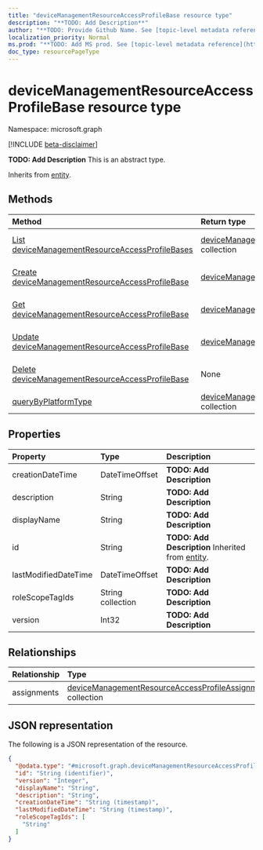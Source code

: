 ```yaml
---
title: "deviceManagementResourceAccessProfileBase resource type"
description: "**TODO: Add Description**"
author: "**TODO: Provide Github Name. See [topic-level metadata reference](https://msgo.azurewebsites.net/add/document/guidelines/metadata.html#topic-level-metadata)**"
localization_priority: Normal
ms.prod: "**TODO: Add MS prod. See [topic-level metadata reference](https://msgo.azurewebsites.net/add/document/guidelines/metadata.html#topic-level-metadata)**"
doc_type: resourcePageType
---
```


# deviceManagementResourceAccessProfileBase resource type

Namespace: microsoft.graph

[!INCLUDE [beta-disclaimer](../../includes/beta-disclaimer.md)]

**TODO: Add Description**
This is an abstract type.


Inherits from [entity](../resources/entity.md).

## Methods
|Method|Return type|Description|
|:---|:---|:---|
|[List deviceManagementResourceAccessProfileBases](../api/intune-devicemanagementresourceaccessprofilebase-list.md)|[deviceManagementResourceAccessProfileBase](../resources/intune-devicemanagementresourceaccessprofilebase.md) collection|Get a list of the [deviceManagementResourceAccessProfileBase](../resources/intune-devicemanagementresourceaccessprofilebase.md) objects and their properties.|
|[Create deviceManagementResourceAccessProfileBase](../api/intune-devicemanagementresourceaccessprofilebase-create.md)|[deviceManagementResourceAccessProfileBase](../resources/intune-devicemanagementresourceaccessprofilebase.md)|Create a new [deviceManagementResourceAccessProfileBase](../resources/intune-devicemanagementresourceaccessprofilebase.md) object.|
|[Get deviceManagementResourceAccessProfileBase](../api/intune-devicemanagementresourceaccessprofilebase-get.md)|[deviceManagementResourceAccessProfileBase](../resources/intune-devicemanagementresourceaccessprofilebase.md)|Read the properties and relationships of a [deviceManagementResourceAccessProfileBase](../resources/intune-devicemanagementresourceaccessprofilebase.md) object.|
|[Update deviceManagementResourceAccessProfileBase](../api/intune-devicemanagementresourceaccessprofilebase-update.md)|[deviceManagementResourceAccessProfileBase](../resources/intune-devicemanagementresourceaccessprofilebase.md)|Update the properties of a [deviceManagementResourceAccessProfileBase](../resources/intune-devicemanagementresourceaccessprofilebase.md) object.|
|[Delete deviceManagementResourceAccessProfileBase](../api/intune-devicemanagementresourceaccessprofilebase-delete.md)|None|Deletes a [deviceManagementResourceAccessProfileBase](../resources/intune-devicemanagementresourceaccessprofilebase.md) object.|
|[queryByPlatformType](../api/intune-devicemanagementresourceaccessprofilebase-querybyplatformtype.md)|[deviceManagementResourceAccessProfileBase](../resources/intune-devicemanagementresourceaccessprofilebase.md) collection|**TODO: Add Description**|

## Properties
|Property|Type|Description|
|:---|:---|:---|
|creationDateTime|DateTimeOffset|**TODO: Add Description**|
|description|String|**TODO: Add Description**|
|displayName|String|**TODO: Add Description**|
|id|String|**TODO: Add Description** Inherited from [entity](../resources/entity.md).|
|lastModifiedDateTime|DateTimeOffset|**TODO: Add Description**|
|roleScopeTagIds|String collection|**TODO: Add Description**|
|version|Int32|**TODO: Add Description**|

## Relationships
|Relationship|Type|Description|
|:---|:---|:---|
|assignments|[deviceManagementResourceAccessProfileAssignment](../resources/intune-devicemanagementresourceaccessprofileassignment.md) collection|**TODO: Add Description**|

## JSON representation
The following is a JSON representation of the resource.
<!-- {
  "blockType": "resource",
  "keyProperty": "id",
  "@odata.type": "microsoft.graph.deviceManagementResourceAccessProfileBase",
  "baseType": "microsoft.graph.entity",
  "openType": false
}
-->
``` json
{
  "@odata.type": "#microsoft.graph.deviceManagementResourceAccessProfileBase",
  "id": "String (identifier)",
  "version": "Integer",
  "displayName": "String",
  "description": "String",
  "creationDateTime": "String (timestamp)",
  "lastModifiedDateTime": "String (timestamp)",
  "roleScopeTagIds": [
    "String"
  ]
}
```

